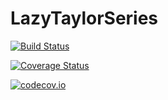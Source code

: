 # LazyTaylorSeries

[![Build Status](https://travis-ci.org/dpsanders/LazyTaylorSeries.jl.svg?branch=master)](https://travis-ci.org/dpsanders/LazyTaylorSeries.jl)

[![Coverage Status](https://coveralls.io/repos/dpsanders/LazyTaylorSeries.jl/badge.svg?branch=master&service=github)](https://coveralls.io/github/dpsanders/LazyTaylorSeries.jl?branch=master)

[![codecov.io](http://codecov.io/github/dpsanders/LazyTaylorSeries.jl/coverage.svg?branch=master)](http://codecov.io/github/dpsanders/LazyTaylorSeries.jl?branch=master)
